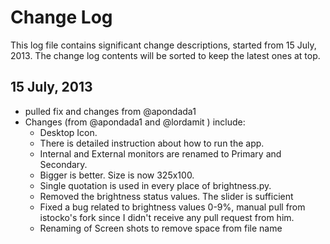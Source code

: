 # Change Log

This log file contains significant change descriptions, started from 15 July, 2013. The change log contents will be sorted to keep the latest ones at top.

## 15 July, 2013

- pulled fix and changes from @apondada1
- Changes (from @apondada1 and @lordamit ) include:
	- Desktop Icon.
    - There is detailed instruction about how to run the app.
    - Internal and External monitors are renamed to Primary and Secondary.
    - Bigger is better. Size is now 325x100.
    - Single quotation is used in every place of brightness.py.
    - Removed the brightness status values. The slider is sufficient
    - Fixed a bug related to brightness values 0-9%, manual pull from istocko's fork since I didn't receive any pull request from him.
    - Renaming of Screen shots to remove space from file name